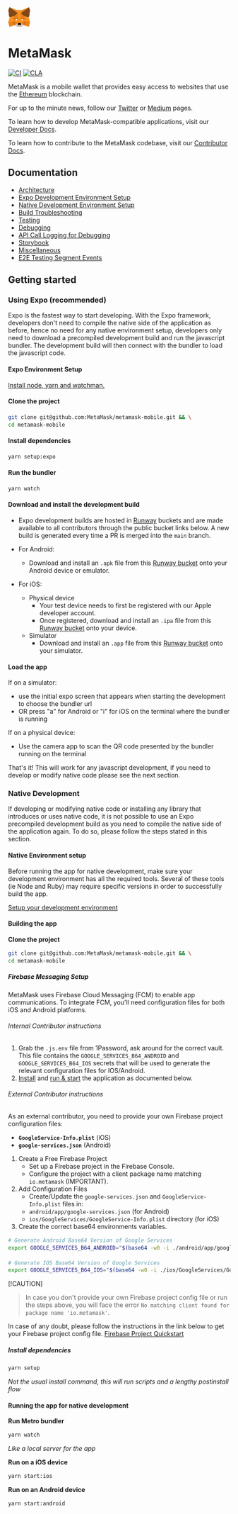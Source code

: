 ![MetaMask logo](logo.png?raw=true)

# MetaMask

[![CI](https://github.com/MetaMask/metamask-mobile/actions/workflows/ci.yml/badge.svg?branch=main)](https://github.com/MetaMask/metamask-mobile/actions/workflows/ci.yml) [![CLA](https://github.com/MetaMask/metamask-mobile/actions/workflows/cla.yml/badge.svg?branch=main)](https://github.com/MetaMask/metamask-mobile/actions/workflows/cla.yml)

MetaMask is a mobile wallet that provides easy access to websites that use the [Ethereum](https://ethereum.org/) blockchain.

For up to the minute news, follow our [Twitter](https://twitter.com/metamask) or [Medium](https://medium.com/metamask) pages.

To learn how to develop MetaMask-compatible applications, visit our [Developer Docs](https://docs.metamask.io).

To learn how to contribute to the MetaMask codebase, visit our [Contributor Docs](https://github.com/MetaMask/contributor-docs).

## Documentation

- [Architecture](./docs/readme/architecture.md)
- [Expo Development Environment Setup](./docs/readme/expo-environment.md)
- [Native Development Environment Setup](./docs/readme/environment.md)
- [Build Troubleshooting](./docs/readme/troubleshooting.md)
- [Testing](./docs/readme/testing.md)
- [Debugging](./docs/readme/debugging.md)
- [API Call Logging for Debugging](./docs/readme/api-logging.md)
- [Storybook](./docs/readme/storybook.md)
- [Miscellaneous](./docs/readme/miscellaneous.md)
- [E2E Testing Segment Events](./docs/testing/e2e/segment-events.md)

## Getting started

### Using Expo (recommended)

Expo is the fastest way to start developing. With the Expo framework, developers don't need to compile the native side of the application as before, hence no need for any native environment setup, developers only need to download a precompiled development build and run the javascript bundler. The development build will then connect with the bundler to load the javascript code.

#### Expo Environment Setup

[Install node, yarn and watchman.](./docs/readme/expo-environment.md)

#### Clone the project

```bash
git clone git@github.com:MetaMask/metamask-mobile.git && \
cd metamask-mobile
```

#### Install dependencies

```bash
yarn setup:expo
```

#### Run the bundler

```bash
yarn watch
```

#### Download and install the development build

- Expo development builds are hosted in [Runway](https://www.runway.team/) buckets and are made available to all contributors through the public bucket links below. A new build is generated every time a PR is merged into the `main` branch.

- For Android:
  - Download and install an `.apk` file from this [Runway bucket](https://app.runway.team/bucket/hykQxdZCEGgoyyZ9sBtkhli8wupv9PiTA6uRJf3Lh65FTECF1oy8vzkeXdmuJKhm7xGLeV35GzIT1Un7J5XkBADm5OhknlBXzA0CzqB767V36gi1F3yg3Uss) onto your Android device or emulator.
- For iOS:
  - Physical device
    - Your test device needs to first be registered with our Apple developer account.
    - Once registered, download and install an `.ipa` file from this [Runway bucket](https://app.runway.team/bucket/MV2BJmn6D5_O7nqGw8jHpATpEA4jkPrBB4EcWXC6wV7z8jgwIbAsDhE5Ncl7KwF32qRQQD9YrahAIaxdFVvLT4v3UvBcViMtT3zJdMMfkXDPjSdqVGw=) onto your device.
  - Simulator
    - Download and install an `.app` file from this [Runway bucket](https://app.runway.team/bucket/aCddXOkg1p_nDryri-FMyvkC9KRqQeVT_12sf6Nw0u6iGygGo6BlNzjD6bOt-zma260EzAxdpXmlp2GQphp3TN1s6AJE4i6d_9V0Tv5h4pHISU49dFk=) onto your simulator.

#### Load the app

If on a simulator:

- use the initial expo screen that appears when starting the development to choose the bundler url
- OR press "a" for Android or "i" for iOS on the terminal where the bundler is running

If on a physical device:

- Use the camera app to scan the QR code presented by the bundler running on the terminal

That's it! This will work for any javascript development, if you need to develop or modify native code please see the next section.

### Native Development

If developing or modifying native code or installing any library that introduces or uses native code, it is not possible to use an Expo precompiled development build as you need to compile the native side of the application again. To do so, please follow the steps stated in this section.

#### Native Environment setup

Before running the app for native development, make sure your development environment has all the required tools. Several of these tools (ie Node and Ruby) may require specific versions in order to successfully build the app.

[Setup your development environment](./docs/readme/environment.md)

#### Building the app

**Clone the project**

```bash
git clone git@github.com:MetaMask/metamask-mobile.git && \
cd metamask-mobile
```

##### Firebase Messaging Setup

MetaMask uses Firebase Cloud Messaging (FCM) to enable app communications. To integrate FCM, you'll need configuration files for both iOS and Android platforms.

###### Internal Contributor instructions

1. Grab the `.js.env` file from 1Password, ask around for the correct vault. This file contains the `GOOGLE_SERVICES_B64_ANDROID` and `GOOGLE_SERVICES_B64_IOS` secrets that will be used to generate the relevant configuration files for IOS/Android.
2. [Install](./README.md#install-dependencies) and [run & start](./README.md#running-the-app) the application as documented below.

###### External Contributor instructions

As an external contributor, you need to provide your own Firebase project configuration files:

- **`GoogleService-Info.plist`** (iOS)
- **`google-services.json`** (Android)

1. Create a Free Firebase Project
   - Set up a Firebase project in the Firebase Console.
   - Configure the project with a client package name matching `io.metamask` (IMPORTANT).
2. Add Configuration Files
   - Create/Update the `google-services.json` and `GoogleService-Info.plist` files in:
   - `android/app/google-services.json` (for Android)
   - `ios/GoogleServices/GoogleService-Info.plist` directory (for iOS)
3. Create the correct base64 environments variables.

```bash
# Generate Android Base64 Version of Google Services
export GOOGLE_SERVICES_B64_ANDROID="$(base64 -w0 -i ./android/app/google-services.json)" && echo "export GOOGLE_SERVICES_B64_ANDROID=\"$GOOGLE_SERVICES_B64_ANDROID\"" | tee -a .js.env

# Generate IOS Base64 Version of Google Services
export GOOGLE_SERVICES_B64_IOS="$(base64 -w0 -i ./ios/GoogleServices/GoogleService-Info.plist)" && echo "export GOOGLE_SERVICES_B64_IOS=\"$GOOGLE_SERVICES_B64_IOS\"" | tee -a .js.env
```

[!CAUTION]

> In case you don't provide your own Firebase project config file or run the steps above, you will face the error `No matching client found for package name 'io.metamask'`.

In case of any doubt, please follow the instructions in the link below to get your Firebase project config file.
[Firebase Project Quickstart](https://firebaseopensource.com/projects/firebase/quickstart-js/messaging/readme/#getting_started)

##### Install dependencies

```bash
yarn setup
```

_Not the usual install command, this will run scripts and a lengthy postinstall flow_

#### Running the app for native development

**Run Metro bundler**

```bash
yarn watch
```

_Like a local server for the app_

**Run on a iOS device**

```bash
yarn start:ios
```

**Run on an Android device**

```bash
yarn start:android
```
